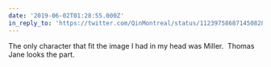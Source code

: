 ```yaml
---
date: '2019-06-02T01:28:55.000Z'
in_reply_to: 'https://twitter.com/QinMontreal/status/1123975868714508288'
---
```


The only character that fit the image I had in my head was Miller. &nbsp;Thomas Jane looks the part.
